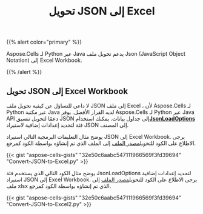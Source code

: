 ﻿---
title: تحويل JSON إلى Excel
type: docs
weight: 300
url: /ar/python-java/convert-json-to-excel/
description: تعرف على كيفية تحويل ملف json إلى ملف excel باستخدام Aspose.Cells لـ Python عبر Java.
keywords: Importing json without office 2013, office 2016, office 2019 and office 365.
---
{{% alert color="primary" %}}

Aspose.Cells لـ Python عبر Java يدعم تحويل ملف Json (JavaScript Object Notation) إلى Excel Workbook.

{{% /alert %}}

## **تحويل JSON إلى Excel Workbook**
 لا داعي للتساؤل عن كيفية تحويل ملف JSON إلى ملف Excel ، لأن Aspose.Cells لـ Python عبر مكتبة Java لديه القرار الأفضل. يوفر Aspose.Cells لـ Python عبر Java API دعمًا لتحويل تنسيق JSON إلى جداول بيانات. يمكنك استخدام[**JsonLoadOptions**](https://reference.aspose.com/cells/python-java/asposecells.api/JsonLoadOptions) فئة لتحديد إعدادات إضافية لاستيراد JSON إلى المصنف.

يوضح مثال التعليمات البرمجية التالي استيراد JSON إلى Excel Workbook. يرجى الاطلاع على الكود للتحويل[مصدر الملف](sample.json) إلى الملف الذي تم إنشاؤه بواسطة الكود كمرجع.

{{< gist "aspose-cells-gists" "32e50c6aabc547111966569f3fd39694" "Convert-JSON-to-Excel.py" >}}

 يوضح مثال الكود التالي الذي يستخدم فئة JsonLoadOptions لتحديد إعدادات إضافية استيراد JSON إلى Excel Workbook. يرجى الاطلاع على الكود للتحويل[مصدر الملف](sample.json) إلى ملف xlsx الذي تم إنشاؤه بواسطة الكود كمرجع.

{{< gist "aspose-cells-gists" "32e50c6aabc547111966569f3fd39694" "Convert-JSON-to-Excel2.py" >}}
